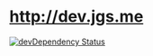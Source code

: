 # http://dev.jgs.me

[![devDependency Status](https://david-dm.org/jgsme/dev/status.png)](https://david-dm.org/jgsme/dev)
